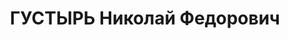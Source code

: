 ---
title: ГУСТЫРЬ Николай Федорович
description: "Род. в 1898, с. Березницы, Польша., белорус. Род занятий: до ареста\
  \ заместитель директора дома пропаганды и агитации им. Кецховели Тбилисского Комитета\
  \ КП(б) Грузии. \n  Осужден Тройкой при НКВД ГССР 13.12.1937. Мера наказания: расстрел\
  \ с конфискацией личного имущества. Дата расстрела: 22.12.1937"
---
